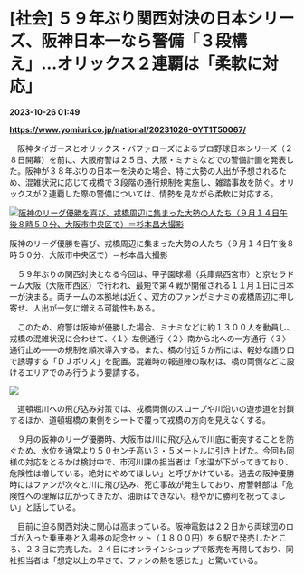 # [社会] ５９年ぶり関西対決の日本シリーズ、阪神日本一なら警備「３段構え」…オリックス２連覇は「柔軟に対応」

**2023-10-26 01:49**

**https://www.yomiuri.co.jp/national/20231026-OYT1T50067/**

　阪神タイガースとオリックス・バファローズによるプロ野球日本シリーズ（２８日開幕）を前に、大阪府警は２５日、大阪・ミナミなどでの警備計画を発表した。阪神が３８年ぶりの日本一を決めた場合、特に大勢の人出が予想されるため、混雑状況に応じて戎橋で３段階の通行規制を実施し、雑踏事故を防ぐ。オリックスが２連覇した際の警備については、情勢を見ながら柔軟に対応する。

[![阪神のリーグ優勝を喜び、戎橋周辺に集まった大勢の人たち（９月１４日午後８時５０分、大阪市中央区で）＝杉本昌大撮影](https://www.yomiuri.co.jp/media/2023/10/20231026-OYT1I50039-1.jpg)](https://www.yomiuri.co.jp/pluralphoto/20231026-OYT1I50039/)

阪神のリーグ優勝を喜び、戎橋周辺に集まった大勢の人たち（９月１４日午後８時５０分、大阪市中央区で）＝杉本昌大撮影

　５９年ぶりの関西対決となる今回は、甲子園球場（兵庫県西宮市）と京セラドーム大阪（大阪市西区）で行われ、最短で第４戦が開催される１１月１日に日本一が決まる。両チームの本拠地は近く、双方のファンがミナミの戎橋周辺に押し寄せ、人出が一気に増える可能性もある。

　このため、府警は阪神が優勝した場合、ミナミなどに約１３００人を動員し、戎橋の混雑状況に合わせて、〈１〉左側通行〈２〉南から北への一方通行〈３〉通行止め――の規制を順次導入する。また、橋の付近５か所には、軽妙な語り口で誘導する「ＤＪポリス」を配置。混雑時の報道陣の取材は、橋の両側などに設けるエリアでのみ行うよう要請する。

[![](https://www.yomiuri.co.jp/media/2023/10/20231026-OYT1I50035-1.jpg)](https://www.yomiuri.co.jp/pluralphoto/20231026-OYT1I50035/)

　道頓堀川への飛び込み対策では、戎橋両側のスロープや川沿いの遊歩道を封鎖するほか、道頓堀橋の東側をシートで覆って戎橋の方向を見えなくする。

　９月の阪神のリーグ優勝時、大阪市は川に飛び込んで川底に衝突することを防ぐため、水位を通常より５０センチ高い３・５メートルに引き上げた。今回も同様の対応をとるかは検討中で、市河川課の担当者は「水温が下がってきており、危険性は増している。絶対にやめてほしい」と呼びかけている。過去の阪神優勝時にはファンが次々と川に飛び込み、死亡事故が発生しており、府警幹部は「危険性への理解は広がってきたが、油断はできない。穏やかに勝利を祝ってほしい」と話している。

　目前に迫る関西対決に関心は高まっている。阪神電鉄は２２日から両球団のロゴが入った乗車券と入場券の記念セット（１８００円）を６駅で発売したところ、２３日に完売した。２４日にオンラインショップで販売を再開しており、同社担当者は「想定以上の早さで、ファンの熱を感じた」と驚いている。